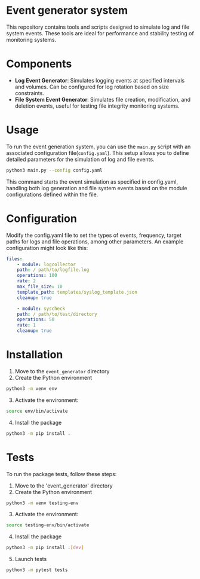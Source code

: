 # Event generator system

This repository contains tools and scripts designed to simulate log and file system events. These tools are ideal for performance and stability testing of monitoring systems.

# Components

- **Log Event Generator**: Simulates logging events at specified intervals and volumes. Can be configured for log rotation based on size constraints.
- **File System Event Generator**: Simulates file creation, modification, and deletion events, useful for testing file integrity monitoring systems.

# Usage

To run the event generation system, you can use the `main.py` script with an associated configuration file(`config.yaml`). This setup allows you to define detailed parameters for the simulation of log and file events.

```bash
python3 main.py --config config.yaml
```

This command starts the event simulation as specified in config.yaml, handling both log generation and file system events based on the module configurations defined within the file.

# Configuration

Modify the config.yaml file to set the types of events, frequency, target paths for logs and file operations, among other parameters. An example configuration might look like this:

```yaml
files:
    - module: logcollector
    path: / path/to/logfile.log
    operations: 100
    rate: 2
    max_file_size: 10
    template_path: templates/syslog_template.json
    cleanup: true

    - module: syscheck
    path: / path/to/test/directory
    operations: 50
    rate: 1
    cleanup: true
```

# Installation

1. Move to the `event_generator` directory
2. Create the Python environment

```bash
python3 -m venv env
```

3. Activate the environment:
```bash
source env/bin/activate
```

4. Install the package
```bash
python3 -m pip install .
```

# Tests

To run the package tests, follow these steps:

1. Move to the 'event_generator' directory
2. Create the Python environment

```bash
python3 -m venv testing-env
```

3. Activate the environment:
```bash
source testing-env/bin/activate
```

4. Install the package
```bash
python3 -m pip install .[dev]
```

5. Launch tests

```bash
python3 -m pytest tests
```
